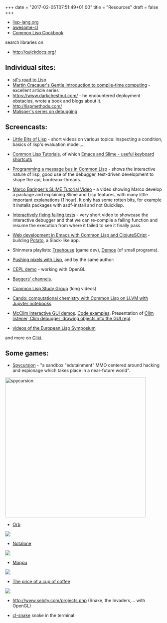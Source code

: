 +++
date = "2017-02-05T07:51:49+01:00"
title = "Resources"
draft = false
+++


* [lisp-lang.org](http://lisp-lang.org/)
* [awesome-cl](https://github.com/CodyReichert/awesome-cl)
* [Common Lisp Cookbook](https://lispcookbook.github.io/cl-cookbook/)

search libraries on

* http://quickdocs.org/

## Individual sites:

* [sjl's road to Lisp](http://stevelosh.com/blog/2018/08/a-road-to-common-lisp/)
* [Martin Cracauer's Gentle Introduction to compile-time computing](https://medium.com/@MartinCracauer/a-gentle-introduction-to-compile-time-computing-part-3-scientific-units-8e41d8a727ca) - excellent article series
* https://www.darkchestnut.com/ - he encountered deployment obstacles, wrote a book and blogs about it.
* http://lispmethods.com/
* [Malisper's series on debugging](http://malisper.me//debugging-lisp-part-1-recompilation/)

## Screencasts:

* [Little Bits of Lisp](https://www.youtube.com/playlist?list=PL2VAYZE_4wRJi_vgpjsH75kMhN4KsuzR_) -
  short videos on various topics: inspecting a condition, basics of
  lisp's evaluation model,…
* [Common Lisp Tutorials](https://www.youtube.com/playlist?list=PL2VAYZE_4wRIoHsU5cEBIxCYcbHzy4Ypj), of which [Emacs and Slime - useful keyboard shortcuts](https://www.youtube.com/watch?v=sBcPNr1CKKw&index=4&list=PL2VAYZE_4wRIoHsU5cEBIxCYcbHzy4Ypj)
* [Programming a message bus in Common Lisp](https://www.youtube.com/watch?v=CNFr7zIfyeM) - shows the interactive nature of lisp, good use of the debugger, test-driven development to shape the api, bordeaux-threads.
* [Marco Baringer's SLIME Tutorial Video](https://www.youtube.com/watch?v=_B_4vhsmRRI) - a video showing Marco develop a package and explaining Slime and Lisp features, with many little important explanations (1 hour). It only has some rotten bits, for example it installs packages with asdf-install and not Quicklisp.
* [Interactively fixing failing tests](https://www.youtube.com/watch?v=KsHxgP3SRTs) - very short video to showcase the interactive debugger and that we can re-compile a failing function and resume the execution from where it failed to see it finally pass.
* [Web development in Emacs with Common Lisp and ClojureSCript](https://www.youtube.com/watch?v=bl8jQ2wRh6k) -
  building [Potato](https://github.com/cicakhq/potato), a Slack-like app.
* Shinmera playlists:
  [Treehouse](https://www.youtube.com/playlist?list=PLkDl6Irujx9MtJPRRP5KBH40SGCenztPW)
  (game dev),
  [Demos](https://www.youtube.com/playlist?list=PLkDl6Irujx9Mh3BWdBmt4JtIrwYgihTWp)
  (of small programs).
* [Pushing pixels with Lisp](https://www.youtube.com/watch?v=82o5NeyZtvw), and by the same author:
 * [CEPL demo](https://www.youtube.com/watch?v=a2tTpjGOhjw&index=20&list=RDxzTH_ZqaFKI) - working with OpenGL
 * [Baggers' channels](https://www.youtube.com/channel/UCMV8p6Lb-bd6UZtTc_QD4zA).
* [Common Lisp Study Group](https://www.youtube.com/channel/UCYg6qFXDE5SGT_YXhuJPU0A/videos) (long videos)
 * [Cando: computational chemistry with Common Lisp on LLVM with Jupyter notebooks](https://www.youtube.com/playlist?list=PLbl4KVdl9U3I3MhFWgauT0cz-x7SymZmn&disable_polymer=true)

* [McClim interactive GUI demos](https://www.youtube.com/watch?v=XGmo0E_S46I). [Code examples](https://github.com/robert-strandh/McCLIM/blob/master/Examples/demodemo.lisp). Presentation of [Clim listener, Clim debugger, drawing objects into the GUI repl](https://www.youtube.com/watch?v=kfBmRsPRdGg).
* [videos of the European Lisp Symposium](https://www.youtube.com/channel/UC55S8D_44ge2cV10aQmxNVQ)

and more on [Cliki](http://www.cliki.net/Lisp%20Videos).

## Some games:

* [Spycursion](https://defungames.com/) - "a sandbox "edutainment" MMO centered around hacking and espionage which takes place in a near-future world".


<img src="https://defungames.com/wp-content/uploads/2019/01/eavesdropping.png" alt="spycursion" width="450"/>

* [Orb](https://baggers.itch.io/orb)

![](https://img.itch.zone/aW1hZ2UvMjUyMTE3LzEyMDYxNDUucG5n/347x500/YEFnGW.png)

* [Notalone](https://github.com/borodust/notalone)

![](https://img.itch.zone/aW1hZ2UvMTg2MzQ1Lzg3MjI2NC5wbmc=/347x500/6WLhIo.png)

* [Moppu](https://sarge.itch.io/moppu)

![](https://img.itch.zone/aW1hZ2UvNTAyMzQ2LzI2MDA1NjUucG5n/347x500/hdXQvV.png)

* [The price of a cup of coffee](https://goofist.itch.io/the-price-of-a-cup-of-coffee)

![](https://img.itch.zone/aW1hZ2UvNTAyNzk3LzI2MDMzNDQucG5n/347x500/0svE3f.png)

* http://www.sebity.com/projects.php (Snake, the Invaders,… with OpenGL)

* [cl-snake](https://github.com/SahilKang/cl-snake) snake in the terminal
